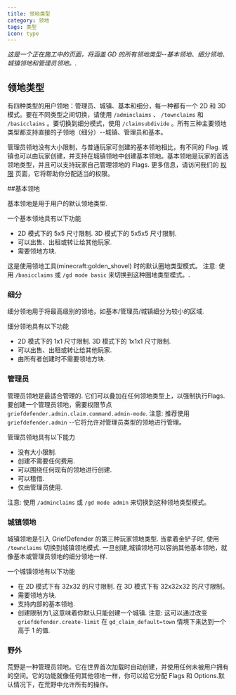 ```yaml
---
title: 领地类型
category: 领地
tags: 类型
icon: type
---
```


_这是一个正在施工中的页面，将涵盖 GD 的所有领地类型--基本领地、细分领地、城镇领地和管理员领地。._

## 领地类型
有四种类型的用户领地：管理员、城镇、基本和细分，每一种都有一个 2D 和 3D 模式。要在不同类型之间切换，请使用 `/adminclaims` 、 `/townclaims` 和 `/basicclaims` 。要切换到细分模式，使用 `/claimsubdivide` 。所有三种主要领地类型都支持直接的子领地（细分）--城镇、管理员和基本。

管理员领地没有大小限制，与普通玩家可创建的基本领地相比，有不同的 Flag. 城镇也可以由玩家创建，并支持在城镇领地中创建基本领地。基本领地是玩家的首选领地类型，并且可以支持玩家自己管理领地的 Flags. 更多信息，请访问我们的 [权限](https://bloodmc.github.io/GriefDefenderDoc/zh/guide/permissions/) 页面，它将帮助你分配适当的权限。

##基本领地

基本领地是用于用户的默认领地类型.

一个基本领地具有以下功能  

* 2D 模式下的 5x5 尺寸限制. 3D 模式下的 5x5x5 尺寸限制.  
* 可以出售、出租或转让给其他玩家.  
* 需要领地方块.  

这是使用领地工具(minecraft:golden_shovel) 时的默认圈地类型模式。 
注意: 使用 `/basicclaims` 或 `/gd mode basic` 来切换到这种圈地类型模式。.  

### 细分

细分领地用于将最高级别的领地，如基本/管理员/城镇细分为较小的区域.

细分领地具有以下功能  

* 2D 模式下的 1x1 尺寸限制. 3D 模式下的 1x1x1 尺寸限制. 
* 可以出售、出租或转让给其他玩家.  
* 由所有者创建时不需要领地方块. 

### 管理员

管理员领地是最适合管理的. 它们可以叠加在任何领地类型上，以强制执行Flags. 要创建一个管理员领地，需要权限节点 `griefdefender.admin.claim.command.admin-mode`. 注意: 推荐使用 `griefdefender.admin` --它将允许对管理员类型的领地进行管理。

管理员领地具有以下能力  

* 没有大小限制.
* 创建不需要任何费用.
* 可以围绕任何现有的领地进行创建.
* 可以租借.
* 仅由管理员使用.

注意: 使用 `/adminclaims` 或 `/gd mode admin` 来切换到这种领地类型模式。

### 城镇领地

城镇领地是引入 GriefDefender 的第三种玩家领地类型. 当拿着金铲子时, 使用 `/townclaims` 切换到城镇领地模式. 一旦创建,城镇领地可以容纳其他基本领地，就像基本或管理员领地的细分领地一样.

一个城镇领地有以下功能  

* 在 2D 模式下有 32x32 的尺寸限制. 在 3D 模式下有 32x32x32 的尺寸限制。
* 需要领地方块. 
* 支持内部的基本领地. 
* 创建限制为1,这意味着你默认只能创建一个城镇.
注意: 这可以通过改变 `griefdefender.create-limit` 在 `gd_claim_default=town` 情境下来达到一个高于 1 的值.

### 野外

荒野是一种管理员领地。它在世界首次加载时自动创建，并使用任何未被用户拥有的空间。它的功能就像任何其他领地一样，你可以给它分配 Flags 和 Options.默认情况下，在荒野中允许所有的操作。

